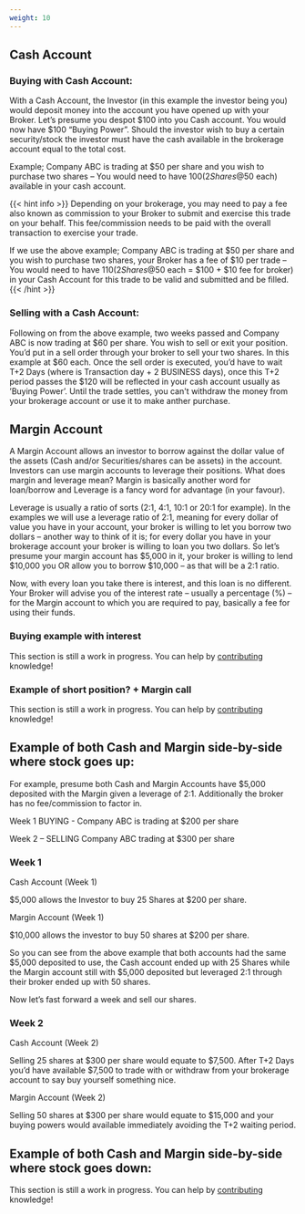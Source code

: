 ```yaml
---
weight: 10
---
```

## Cash Account

### Buying with Cash Account:

With a Cash Account, the Investor (in this example the investor being you) would deposit money into the account you have opened up with your Broker. Let’s presume you despot $100 into you Cash account. You would now have $100 “Buying Power”. Should the investor wish to buy a certain security/stock the investor must have the cash available in the brokerage account equal to the total cost.

Example; Company ABC is trading at $50 per share and you wish to purchase two shares – You would need to have $100 (2 Shares @$50 each) available in your cash account.

{{< hint info >}}
Depending on your brokerage, you may need to pay a fee also known as commission to your Broker to submit and exercise this trade on your behalf. This fee/commission needs to be paid with the overall transaction to exercise your trade.

If we use the above example; Company ABC is trading at $50 per share and you wish to purchase two shares, your Broker has a fee of $10 per trade – You would need to have $110 (2 Shares @$50 each = $100 + $10 fee for broker) in your Cash Account for this trade to be valid and submitted and be filled.
{{< /hint >}}

### Selling with a Cash Account:

Following on from the above example, two weeks passed and Company ABC is now trading at $60 per share. You wish to sell or exit your position. You’d put in a sell order through your broker to sell your two shares. In this example at $60 each. Once the sell order is executed, you’d have to wait T+2 Days (where is Transaction day + 2 BUSINESS days), once this T+2 period passes the $120 will be reflected in your cash account usually as ’Buying Power’. Until the trade settles, you can't withdraw the money from your brokerage account or use it to make anther purchase.



## Margin Account

A Margin Account allows an investor to borrow against the dollar value of the assets (Cash and/or Securities/shares can be assets) in the account. Investors can use margin accounts to leverage their positions. What does margin and leverage mean? Margin is basically another word for loan/borrow and Leverage is a fancy word for advantage (in your favour).

Leverage is usually a ratio of sorts (2:1, 4:1, 10:1 or 20:1 for example). In the examples we will use a leverage ratio of 2:1, meaning for every dollar of value you have in your account, your broker is willing to let you borrow two dollars – another way to think of it is; for every dollar you have in your brokerage account your broker is willing to loan you two dollars. So let’s presume your margin account has $5,000 in it, your broker is willing to lend $10,000 you OR allow you to borrow $10,000 – as that will be a 2:1 ratio.

Now, with every loan you take there is interest, and this loan is no different. Your Broker will advise you of the interest rate – usually a percentage (%) – for the Margin account to which you are required to pay, basically a fee for using their funds.

### Buying example with interest

This section is still a work in progress. You can help by [contributing](/help_build_econiverse/) knowledge!

### Example of short position? + Margin call

This section is still a work in progress. You can help by [contributing](/help_build_econiverse/) knowledge!

## Example of both Cash and Margin side-by-side where stock goes up:

For example, presume both Cash and Margin Accounts have $5,000 deposited with the Margin given a leverage of 2:1. Additionally the broker has no fee/commission to factor in.

Week 1 BUYING - Company ABC is trading at $200 per share

Week 2 – SELLING Company ABC trading at $300 per share

### Week 1
Cash Account (Week 1)

$5,000 allows the Investor to buy 25 Shares at $200 per share.

Margin Account (Week 1)

$10,000 allows the investor to buy 50 shares at $200 per share.

So you can see from the above example that both accounts had the same $5,000 deposited to use, the Cash account ended up with 25 Shares while the Margin account still with $5,000 deposited but leveraged 2:1 through their broker ended up with 50 shares.

Now let’s fast forward a week and sell our shares.

### Week 2
Cash Account (Week 2)

Selling 25 shares at $300 per share would equate to $7,500. After T+2 Days you’d have available $7,500 to trade with or withdraw from your brokerage account to say buy yourself something nice.

Margin Account (Week 2)

Selling 50 shares at $300 per share would equate to $15,000 and your buying powers would available immediately avoiding the T+2 waiting period.

## Example of both Cash and Margin side-by-side where stock goes down:

This section is still a work in progress. You can help by [contributing](/help_build_econiverse/) knowledge!
